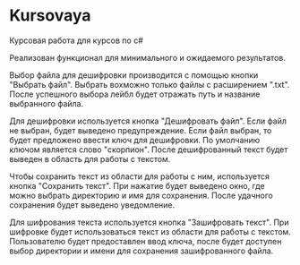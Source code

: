 # Kursovaya
Курсовая работа для курсов по c#

Реализован функционал для минимального и ожидаемого результатов.

Выбор файла для дешифровки производится с помощью кнопки "Выбрать файл". Выбрать вохможно только файлы с расширением ".txt". После успешного выбора лейбл будет отражать путь и название выбранного файла.

Для дешифровки используется кнопка "Дешифровать файл". Если файл не выбран, будет выведено предупреждение. Если файл выбран, то будет предложено ввести ключ для дешифровки. По умолчанию ключом является слово "скорпион". После дешифрованный текст будет выведен в область для работы с текстом.

Чтобы сохранить текст из области для работы с ним, используется кнопка "Сохранить текст". При нажатие будет выведено окно, где можно выбрать директорию и имя для сохранения. После удачного сохранения будет выведено уведомление.

Для шифрования текста используется кнопка "Зашифровать текст". При шифровке будет использоваться текст из области для работы с текстом. Пользователю будет предоставлен ввод ключа, после будет доступен выбор директории и имени для сохранения зашифрованного файла.
